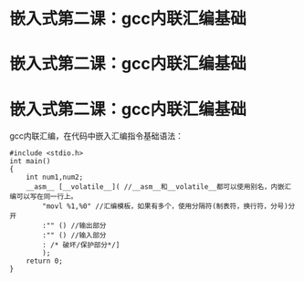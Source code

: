 #  嵌入式第二课：gcc内联汇编基础
# 嵌入式第二课：gcc内联汇编基础

# 嵌入式第二课：gcc内联汇编基础

gcc内联汇编，在代码中嵌入汇编指令基础语法：

  

    
    
    #include <stdio.h>
    int main()
    {
        int num1,num2;
        __asm__ [__volatile__]( //__asm__和__volatile__都可以使用别名，内嵌汇编可以写在同一行上。
            "movl %1,%0" //汇编模板，如果有多个，使用分隔符(制表符，换行符，分号)分开
            :"" () //输出部分
            :"" () //输入部分
            : /* 破坏/保护部分*/]
            );
        return 0;
    }

  

  

  

